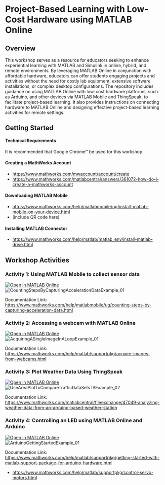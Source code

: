 # Project-Based Learning with Low-Cost Hardware using MATLAB Online

## Overview
This workshop serves as a resource for educators seeking to enhance experiential learning with MATLAB and Simulink in online, hybrid, and remote environments. By leveraging MATLAB Online in conjunction with affordable hardware, educators can offer students engaging projects and activities without the need for costly lab equipment, extensive software installations, or complex desktop configurations. The repository includes guidance on using MATLAB Online with low-cost hardware platforms, such as Arduino, and other devices via MATLAB Mobile and ThingSpeak, to facilitate project-based learning. It also provides instructions on connecting hardware to MATLAB Online and designing effective project-based learning activities for remote settings.

## Getting Started
#### Technical Requirements
It is recommended that Google Chrome&trade; be used for this workshop.

#### Creating a MathWorks Account
- https://www.mathworks.com/mwaccount/account/create
- https://www.mathworks.com/matlabcentral/answers/361072-how-do-i-create-a-mathworks-account

#### Downloading MATLAB Mobile
- https://www.mathworks.com/help/matlabmobile/ug/install-matlab-mobile-on-your-device.html
- (include QR code here)

#### Installing MATLAB Connector
- https://www.mathworks.com/help/matlab/matlab_env/install-matlab-drive.html


## Workshop Activities
### Activity 1: Using MATLAB Mobile to collect sensor data
[![Open in MATLAB Online](https://www.mathworks.com/images/responsive/global/open-in-matlab-online.svg)](https://matlab.mathworks.com/open/github/v1?repo=nrobertsMW/Low-Cost-Hardware-with-MATLAB-Online&file=CountingStepsByCapturingAccelerationDataExample.mlx)<br />
![CountingStepsByCapturingAccelerationDataExample_01](https://github.com/user-attachments/assets/1448d72b-6a22-4f92-ab6c-c95b855fa7b7)<br />

Documentation Link:<br />
https://www.mathworks.com/help/matlabmobile/ug/counting-steps-by-capturing-acceleration-data.html

### Activity 2: Accessing a webcam with MATLAB Online
[![Open in MATLAB Online](https://www.mathworks.com/images/responsive/global/open-in-matlab-online.svg)](https://matlab.mathworks.com/open/github/v1?repo=nrobertsMW/Low-Cost-Hardware-with-MATLAB-Online&file=AcquiringASingleImageInALoopExample.mlx)<br />
![AcquiringASingleImageInALoopExample_01](https://github.com/user-attachments/assets/aacf9bb1-4452-40f6-a4a0-7a648886e218)<br />

Documentation Link:<br />
https://www.mathworks.com/help/matlab/supportpkg/acquire-images-from-webcams.html

### Activity 3: Plot Weather Data Using ThingSpeak 
[![Open in MATLAB Online](https://www.mathworks.com/images/responsive/global/open-in-matlab-online.svg)](https://matlab.mathworks.com/open/github/v1?repo=nrobertsMW/Low-Cost-Hardware-with-MATLAB-Online&file=UseAreaPlotToCompareTrafficDataSetsTSExample)<br />
![UseAreaPlotToCompareTrafficDataSetsTSExample_02](https://github.com/user-attachments/assets/5086fd60-ac04-4b5d-a138-e9f02747f8a6)<br />

Documentation Link:<br />
https://www.mathworks.com/matlabcentral/fileexchange/47049-analyzing-weather-data-from-an-arduino-based-weather-station

### Activity 4: Controlling an LED using MATLAB Online and Arduino
[![Open in MATLAB Online](https://www.mathworks.com/images/responsive/global/open-in-matlab-online.svg)](https://matlab.mathworks.com/open/github/v1?repo=nrobertsMW/Low-Cost-Hardware-with-MATLAB-Online&file=ArduinoGettingStartedExample.mlx)<br />
![ArduinoGettingStartedExample_01](https://github.com/user-attachments/assets/f454627e-ceac-4161-b3d6-21557bbf61fb)<br />

Documentation Link:<br />
https://www.mathworks.com/help/matlab/supportpkg/getting-started-with-matlab-support-package-for-arduino-hardware.html
- https://www.mathworks.com/help/matlab/supportpkg/control-servo-motors.html
